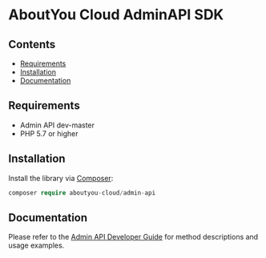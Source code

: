 # AboutYou Cloud AdminAPI SDK

## Contents

* [Requirements](#requirements)
* [Installation](#installation)
* [Documentation](#documentation)

## Requirements

* Admin API dev-master
* PHP 5.7 or higher

## Installation

Install the library via [Composer](https://getcomposer.org/):

```php
composer require aboutyou-cloud/admin-api
```

## Documentation

Please refer to the [Admin API Developer Guide](https://resources.aboutyou.cloud/en/dev/adminapi/introduction) for method descriptions and usage examples.
